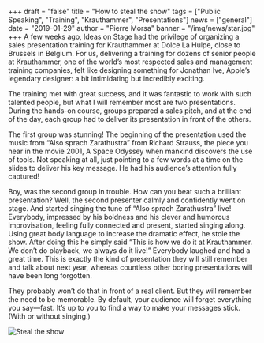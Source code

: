 +++
draft = "false"
title = "How to steal the show"
tags = ["Public Speaking", "Training", "Krauthammer", "Presentations"]
news = ["general"]
date = "2019-01-29"
author = "Pierre Morsa"
banner = "/img/news/star.jpg"
+++
A few weeks ago, Ideas on Stage had the privilege of organizing a sales presentation training for Krauthammer at Dolce La Hulpe, close to Brussels in Belgium. For us, delivering a training for dozens of senior people at Krauthammer, one of the world’s most respected sales and management training companies, felt like designing something for Jonathan Ive, Apple’s legendary designer: a bit intimidating but incredibly exciting.

The training met with great success, and it was fantastic to work with such talented people, but what I will remember most are two presentations. During the hands-on course, groups prepared a sales pitch, and at the end of the day, each group had to deliver its presentation in front of the others.

The first group was stunning! The beginning of the presentation used the music from “Also sprach Zarathustra” from Richard Strauss, the piece you hear in the movie 2001, A Space Odyssey when mankind discovers the use of tools. Not speaking at all, just pointing to a few words at a time on the slides to deliver his key message. He had his audience’s attention fully captured!

Boy, was the second group in trouble. How can you beat such a brilliant presentation? Well, the second presenter calmly and confidently went on stage. And started singing the tune of “Also sprach Zarathustra” live! Everybody, impressed by his boldness and his clever and humorous improvisation, feeling fully connected and present, started singing along. Using great body language to increase the dramatic effect, he stole the show. After doing this he simply said “This is how we do it at Krauthammer. We don’t do playback, we always do it live!” Everybody laughed and had a great time. This is exactly the kind of presentation they will still remember and talk about next year, whereas countless other boring presentations will have been long forgotten.

They probably won’t do that in front of a real client. But they will remember the need to be memorable. By default, your audience will forget everything you say—fast. It’s up to you to find a way to make your messages stick. (With or without singing.)

![Steal the show](/img/news/star.jpg)

